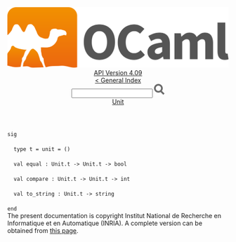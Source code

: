 <!-- ((! set title API !)) ((! set documentation !)) ((! set api !)) ((! set nobreadcrumb !)) -->
<div class="api"><header><nav class="toc brand"><a class="brand" href="https://ocaml.org/"><img src="colour-logo-gray.svg" class="svg" alt="OCaml"></a></nav><nav class="toc"><div class="toc_version"><a href="/docs" id="version-select">API Version 4.09</a></div><a href="index.html">&lt; General Index</a><div class="api_search"><input type="text" name="apisearch" id="api_search" oninput="mySearch(false);" onkeypress="this.oninput();" onclick="this.oninput();" onpaste="this.oninput();">
<img src="search_icon.svg" alt="Search" class="svg" onclick="mySearch(false)"></div>
<div id="search_results"></div><div class="toc_title"><a href="Unit.html">Unit</a></div><ul></ul></nav></header>
<code class="code"><span class="keyword">sig</span><br>
&nbsp;&nbsp;<span class="keyword">type</span>&nbsp;t&nbsp;=&nbsp;unit&nbsp;=&nbsp;()<br>
&nbsp;&nbsp;<span class="keyword">val</span>&nbsp;equal&nbsp;:&nbsp;<span class="constructor">Unit</span>.t&nbsp;<span class="keywordsign">-&gt;</span>&nbsp;<span class="constructor">Unit</span>.t&nbsp;<span class="keywordsign">-&gt;</span>&nbsp;bool<br>
&nbsp;&nbsp;<span class="keyword">val</span>&nbsp;compare&nbsp;:&nbsp;<span class="constructor">Unit</span>.t&nbsp;<span class="keywordsign">-&gt;</span>&nbsp;<span class="constructor">Unit</span>.t&nbsp;<span class="keywordsign">-&gt;</span>&nbsp;int<br>
&nbsp;&nbsp;<span class="keyword">val</span>&nbsp;to_string&nbsp;:&nbsp;<span class="constructor">Unit</span>.t&nbsp;<span class="keywordsign">-&gt;</span>&nbsp;string<br>
<span class="keyword">end</span></code>
<div class="copyright">The present documentation is copyright Institut National de Recherche en Informatique et en Automatique (INRIA). A complete version can be obtained from <a href="http://caml.inria.fr/pub/docs/manual-ocaml/">this page</a>.</div></div>